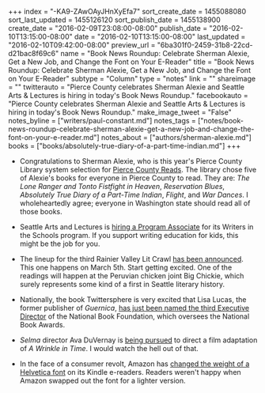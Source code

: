 +++
index = "-KA9-ZAwOAyJHnXyEfa7"
sort_create_date = 1455088080
sort_last_updated = 1455126120
sort_publish_date = 1455138900
create_date = "2016-02-09T23:08:00-08:00"
publish_date = "2016-02-10T13:15:00-08:00"
date = "2016-02-10T13:15:00-08:00"
last_updated = "2016-02-10T09:42:00-08:00"
preview_url = "6ba301f0-2459-31b8-22cd-d21bac8f69c6"
name = "Book News Roundup: Celebrate Sherman Alexie, Get a New Job, and Change the Font on Your E-Reader"
title = "Book News Roundup: Celebrate Sherman Alexie, Get a New Job, and Change the Font on Your E-Reader"
subtype = "Column"
type = "notes"
link = ""
shareimage = ""
twitterauto = "Pierce County celebrates Sherman Alexie and Seattle Arts & Lectures is hiring in today's Book News Roundup."
facebookauto = "Pierce County celebrates Sherman Alexie and Seattle Arts & Lectures is hiring in today's Book News Roundup."
make_image_tweet = "False"
notes_byline = ["writers/paul-constant.md"]
notes_tags = ["notes/book-news-roundup-celebrate-sherman-alexie-get-a-new-job-and-change-the-font-on-your-e-reader.md"]
notes_about = ["authors/sherman-alexie.md"]
books = ["books/absolutely-true-diary-of-a-part-time-indian.md"]
+++
* Congratulations to Sherman Alexie, who is this year's Pierce County Library system selection for [Pierce County Reads](http://www.blscourierherald.com/news/368092381.html). The library chose five of Alexie's books for everyone in Pierce County to read. They are: *The Lone Ranger and Tonto Fistfight in Heaven*, *Reservation Blues*, *Absolutely True Diary of a Part-Time Indian*, *Flight*, and *War Dances*. I wholeheartedly agree; everyone in Washington state should read all of those books.

* Seattle Arts and Lectures is [hiring a Program Associate](http://www.lectures.org/about_us/opportunities.php?id=26) for its Writers in the Schools program. If you support writing education for kids, this might be the job for you.

* The lineup for the third Rainier Valley Lit Crawl [has been announced](http://gregbem.com/wordpress/2016/02/09/upcoming-event-rainier-valley-lit-crawl-3/). This one happens on March 5th. Start getting excited. One of the readings will happen at the Peruvian chicken joint Big Chickie, which surely represents some kind of a first in Seattle literary history.

* Nationally, the book Twittersphere is very excited that Lisa Lucas, the former publisher of *Guernica*, [has just been named the third Executive Director](http://artsbeat.blogs.nytimes.com/2016/02/10/lisa-lucas-named-executive-director-of-national-book-foundation/?_r=0) of the National Book Foundation, which oversees the National Book Awards.

* *Selma* director Ava DuVernay is [being pursued](http://collider.com/ava-duvernay-a-wrinkle-in-time-movie-intelligent-life/) to direct a film adaptation of *A Wrinkle in Time*. I would watch the hell out of that.

* In the face of a consumer revolt, Amazon has [changed the weight of a Helvetica font](http://www.teleread.com/amazon/amazon-rolling-back-evil-font-change-kindle-update-thanks/) on its Kindle e-readers. Readers weren't happy when Amazon swapped out the font for a lighter version. 